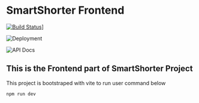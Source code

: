 # SmartShorter Frontend 
[![Build Status](https://github.com/evanpurkhiser/waitress/workflows/build/badge.svg)](https://github.com/omarnazih/SmartShorten-FN.git)]

![Deployment](https://tubular-travesseiro-ab2ec7.netlify.app/)

![API Docs](https://jsfiddle.net/8e6bkonq/)  

## This is the Frontend part of SmartShorter Project
This project is bootstraped with vite
to run user command below
```
npm run dev
```
